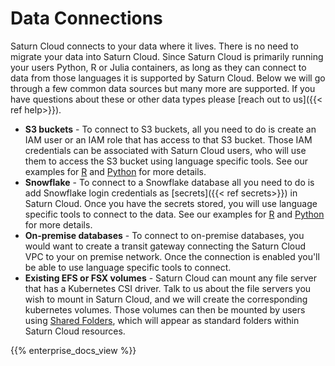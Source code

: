 # Data Connections

Saturn Cloud connects to your data where it lives. There is no need to migrate your data into Saturn Cloud. Since Saturn Cloud is primarily running your users Python, R or Julia containers, as long as they can connect to data from those languages it is supported by Saturn Cloud. Below we will go through a few common data sources but many more are supported. If you have questions about these or other data types please [reach out to us]({{< ref help>}}).

* **S3 buckets** - To connect to S3 buckets, all you need to do is create an IAM user or an IAM role that has access to that S3 bucket. Those IAM credentials can be associated with Saturn Cloud users, who will use them to access the S3 bucket using language specific tools. See our examples for [R](<docs/user-guide/examples/r/load-data/qs-r-load-data-s3.md>) and [Python](<docs/user-guide/examples/python/load-data/qs-load-data-s3.md>) for more details.
* **Snowflake** - To connect to a Snowflake database all you need to do is add Snowflake login credentials as [secrets]({{< ref secrets>}}) in Saturn Cloud. Once you have the secrets stored, you will use language specific tools to connect to the data. See our examples for [R](<docs/user-guide/examples/r/load-data/qs-r-load-data-snowflake.md>) and [Python](<docs/user-guide/examples/python/load-data/qs-load-data-snowflake.md>) for more details.
* **On-premise databases** - To connect to on-premise databases, you would want to create a transit gateway connecting the Saturn Cloud VPC to your on premise network. Once the connection is enabled you'll be able to use language specific tools to connect.
* **Existing EFS or FSX volumes** - Saturn Cloud can mount any file server that has a Kubernetes CSI driver. Talk to us about the file servers you wish to mount in Saturn Cloud, and we will create the corresponding kubernetes volumes. Those volumes can then be mounted by users using <a href="/docs">Shared Folders</a>, which will appear as standard folders within Saturn Cloud resources.

{{% enterprise_docs_view %}}
